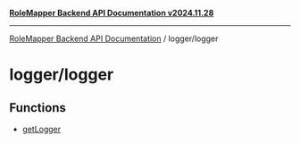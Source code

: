 [**RoleMapper Backend API Documentation v2024.11.28**](../../README.md)

***

[RoleMapper Backend API Documentation](../../modules.md) / logger/logger

# logger/logger

## Functions

- [getLogger](functions/getLogger.md)
